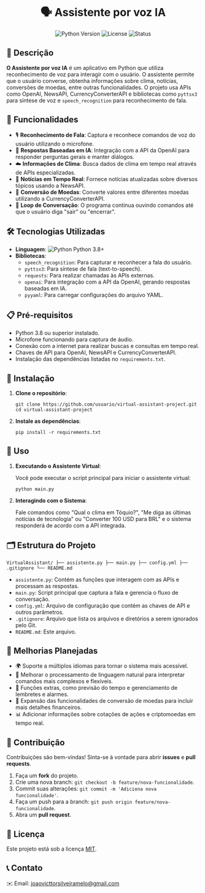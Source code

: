 <div align="center"> <h1>🗣️ Assistente por voz IA </h1> <img src="https://img.shields.io/badge/Python-3.8%2B-blue" alt="Python Version"> <img src="https://img.shields.io/badge/License-MIT-green" alt="License"> <img src="https://img.shields.io/badge/Status-In%20Development-yellow" alt="Status"> </div> <div> <h2>📝 Descrição</h2> <p><strong>O Assistente por voz IA</strong> é um aplicativo em Python que utiliza reconhecimento de voz para interagir com o usuário. O assistente permite que o usuário converse, obtenha informações sobre clima, notícias, conversões de moedas, entre outras funcionalidades. O projeto usa APIs como OpenAI, NewsAPI, CurrencyConverterAPI e bibliotecas como <code>pyttsx3</code> para síntese de voz e <code>speech_recognition</code> para reconhecimento de fala.</p> </div> <div> <h2>🚀 Funcionalidades</h2> <ul> <li>🎙️ <strong>Reconhecimento de Fala</strong>: Captura e reconhece comandos de voz do usuário utilizando o microfone.</li> <li>💬 <strong>Respostas Baseadas em IA</strong>: Integração com a API da OpenAI para responder perguntas gerais e manter diálogos.</li> <li>☁️ <strong>Informações de Clima</strong>: Busca dados de clima em tempo real através de APIs especializadas.</li> <li>📰 <strong>Notícias em Tempo Real</strong>: Fornece notícias atualizadas sobre diversos tópicos usando a NewsAPI.</li> <li>💱 <strong>Conversão de Moedas</strong>: Converte valores entre diferentes moedas utilizando a CurrencyConverterAPI.</li> <li>🔄 <strong>Loop de Conversação</strong>: O programa continua ouvindo comandos até que o usuário diga "sair" ou "encerrar".</li> </ul> </div> <div> <h2>🛠️ Tecnologias Utilizadas</h2> <ul> <li><strong>Linguagem</strong>: <img src="https://img.shields.io/badge/-Python-blue" alt="Python"> Python 3.8+</li> <li><strong>Bibliotecas</strong>: <ul> <li><code>speech_recognition</code>: Para capturar e reconhecer a fala do usuário.</li> <li><code>pyttsx3</code>: Para síntese de fala (text-to-speech).</li> <li><code>requests</code>: Para realizar chamadas às APIs externas.</li> <li><code>openai</code>: Para integração com a API da OpenAI, gerando respostas baseadas em IA.</li> <li><code>pyyaml</code>: Para carregar configurações do arquivo YAML.</li> </ul> </li> </ul> </div> <div> <h2>📋 Pré-requisitos</h2> <ul> <li>Python 3.8 ou superior instalado.</li> <li>Microfone funcionando para captura de áudio.</li> <li>Conexão com a internet para realizar buscas e consultas em tempo real.</li> <li>Chaves de API para OpenAI, NewsAPI e CurrencyConverterAPI.</li> <li>Instalação das dependências listadas no <code>requirements.txt</code>.</li> </ul> </div> <div> <h2>🔧 Instalação</h2> <ol> <li> <p><strong>Clone o repositório</strong>:</p> <pre><code>git clone https://github.com/usuario/virtual-assistant-project.git cd virtual-assistant-project</code></pre> </li> <li> <p><strong>Instale as dependências</strong>:</p> <pre><code>pip install -r requirements.txt</code></pre> </li> </ol> </div> <div> <h2>🚀 Uso</h2> <ol> <li> <p><strong>Executando o Assistente Virtual</strong>:</p> <p>Você pode executar o script principal para iniciar o assistente virtual:</p> <pre><code>python main.py</code></pre> </li> <li> <p><strong>Interagindo com o Sistema</strong>:</p> <p>Fale comandos como "Qual o clima em Tóquio?", "Me diga as últimas notícias de tecnologia" ou "Converter 100 USD para BRL" e o sistema responderá de acordo com a API integrada.</p> </li> </ol> </div> <div> <h2>🗂️ Estrutura do Projeto</h2> <pre><code>VirtualAssistant/ ├── assistente.py ├── main.py ├── config.yml ├── .gitignore └── README.md</code></pre> <ul> <li><code>assistente.py</code>: Contém as funções que interagem com as APIs e processam as respostas.</li> <li><code>main.py</code>: Script principal que captura a fala e gerencia o fluxo de conversação.</li> <li><code>config.yml</code>: Arquivo de configuração que contém as chaves de API e outros parâmetros.</li> <li><code>.gitignore</code>: Arquivo que lista os arquivos e diretórios a serem ignorados pelo Git.</li> <li><code>README.md</code>: Este arquivo.</li> </ul> </div> <div> <h2>🚧 Melhorias Planejadas</h2> <ul> <li>🌍 Suporte a múltiplos idiomas para tornar o sistema mais acessível.</li> <li>🤖 Melhorar o processamento de linguagem natural para interpretar comandos mais complexos e flexíveis.</li> <li>📅 Funções extras, como previsão do tempo e gerenciamento de lembretes e alarmes.</li> <li>💱 Expansão das funcionalidades de conversão de moedas para incluir mais detalhes financeiros.</li> <li>📊 Adicionar informações sobre cotações de ações e criptomoedas em tempo real.</li> </ul> </div> <div> <h2>🤝 Contribuição</h2> <p>Contribuições são bem-vindas! Sinta-se à vontade para abrir <strong>issues</strong> e <strong>pull requests</strong>.</p> <ol> <li>Faça um <strong>fork</strong> do projeto.</li> <li>Crie uma nova branch: <code>git checkout -b feature/nova-funcionalidade</code>.</li> <li>Commit suas alterações: <code>git commit -m 'Adiciona nova funcionalidade'</code>.</li> <li>Faça um push para a branch: <code>git push origin feature/nova-funcionalidade</code>.</li> <li>Abra um <strong>pull request</strong>.</li> </ol> </div> <div> <h2>📄 Licença</h2> <p>Este projeto está sob a licença <a href="LICENSE">MIT</a>.</p> </div> <div> <h2>📞 Contato</h2> <p>✉️ Email: <a href="mailto:joaovicttorsilveiramelo@gmail.com">joaovicttorsilveiramelo@gmail.com</a></p> </div>
